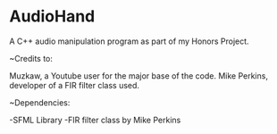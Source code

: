 # AudioHand
A C++ audio manipulation program as part of my Honors Project.

~Credits to:

Muzkaw, a Youtube user for the major base of the code. Mike Perkins, developer of a FIR filter class used.

~Dependencies:

-SFML Library
-FIR filter class by Mike Perkins

